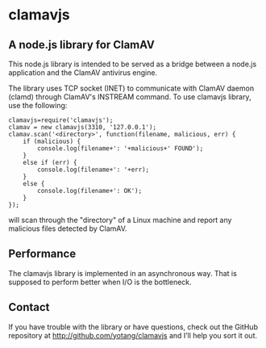 clamavjs
========

A node.js library for ClamAV
-----------------------


This node.js library is intended to be served as a bridge between a node.js application and the ClamAV antivirus engine.

The library uses TCP socket (INET) to communicate with ClamAV daemon (clamd) through ClamAV's INSTREAM command. To use clamavjs library, use the following:

```
clamavjs=require('clamavjs');
clamav = new clamavjs(3310, '127.0.0.1');
clamav.scan('<directory>', function(filename, malicious, err) {
    if (malicious) {
        console.log(filename+': '+malicious+' FOUND');
    }
    else if (err) {
        console.log(filename+': '+err);
    }
    else {
        console.log(filename+': OK');
    }
});
```

will scan through the "directory" of a Linux machine and report any malicious files detected by ClamAV.


Performance
-----------
The clamavjs library is implemented in an asynchronous way. That is supposed to perform better when I/O is the bottleneck.

Contact
-------
If you have trouble with the library or have questions, check out the GitHub repository at http://github.com/yotang/clamavjs and I’ll help you sort it out.
